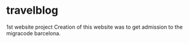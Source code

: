 # travelblog
1st website project
Creation of this website was to get admission to the migracode barcelona.
